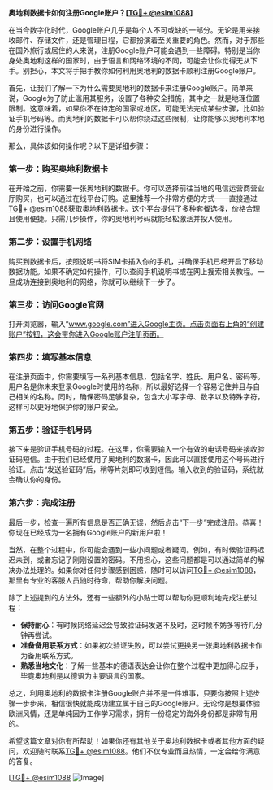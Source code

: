 **奥地利数据卡如何注册Google账户？[[TG💪+ @esim1088](https://t.me/s/esim1088)]**

在当今数字化时代，Google账户几乎是每个人不可或缺的一部分。无论是用来接收邮件、存储文件，还是管理日程，它都扮演着至关重要的角色。然而，对于那些在国外旅行或居住的人来说，注册Google账户可能会遇到一些障碍。特别是当你身处奥地利这样的国家时，由于语言和网络环境的不同，可能会让你觉得无从下手。别担心，本文将手把手教你如何利用奥地利的数据卡顺利注册Google账户。

首先，让我们了解一下为什么需要奥地利的数据卡来注册Google账户。简单来说，Google为了防止滥用其服务，设置了各种安全措施，其中之一就是地理位置限制。这意味着，如果你不在特定的国家或地区，可能无法完成某些步骤，比如验证手机号码等。而奥地利的数据卡可以帮你绕过这些限制，让你能够以奥地利本地的身份进行操作。

那么，具体该如何操作呢？以下是详细步骤：

### 第一步：购买奥地利数据卡

在开始之前，你需要一张奥地利的数据卡。你可以选择前往当地的电信运营商营业厅购买，也可以通过在线平台订购。这里推荐一个非常方便的方式——直接通过[TG💪+ @esim1088](https://t.me/s/esim1088)获取奥地利数据卡。这个平台提供了多种套餐选择，价格合理且使用便捷。只需几步操作，你的奥地利号码就能轻松激活并投入使用。

### 第二步：设置手机网络

购买到数据卡后，按照说明书将SIM卡插入你的手机，并确保手机已经开启了移动数据功能。如果不确定如何操作，可以查阅手机说明书或在网上搜索相关教程。一旦成功连接到奥地利的网络，你就可以继续下一步了。

### 第三步：访问Google官网

打开浏览器，输入“www.google.com”进入Google主页。点击页面右上角的“创建账户”按钮，这会带你进入Google账户注册页面。

### 第四步：填写基本信息

在注册页面中，你需要填写一系列基本信息，包括名字、姓氏、用户名、密码等。用户名是你未来登录Google时使用的名称，所以最好选择一个容易记住并且与自己相关的名称。同时，确保密码足够复杂，包含大小写字母、数字以及特殊字符，这样可以更好地保护你的账户安全。

### 第五步：验证手机号码

接下来是验证手机号码的过程。在这里，你需要输入一个有效的电话号码来接收验证码短信。由于我们已经使用了奥地利的数据卡，因此可以直接使用这个号码进行验证。点击“发送验证码”后，稍等片刻即可收到短信。输入收到的验证码，系统就会确认你的身份。

### 第六步：完成注册

最后一步，检查一遍所有信息是否正确无误，然后点击“下一步”完成注册。恭喜！你现在已经成为一名拥有Google账户的新用户啦！

当然，在整个过程中，你可能会遇到一些小问题或者疑问。例如，有时候验证码迟迟未到，或者忘记了刚刚设置的密码。不用担心，这些问题都是可以通过简单的解决办法处理的。如果你对任何步骤感到困惑，随时可以访问[TG💪+ @esim1088](https://t.me/s/esim1088)，那里有专业的客服人员随时待命，帮助你解决问题。

除了上述提到的方法外，还有一些额外的小贴士可以帮助你更顺利地完成注册过程：

- **保持耐心**：有时候网络延迟会导致验证码发送不及时，这时候不妨多等待几分钟再尝试。
- **准备备用联系方式**：如果初次验证失败，可以尝试更换另一张奥地利数据卡作为备用联系方式。
- **熟悉当地文化**：了解一些基本的德语表达会让你在整个过程中更加得心应手，毕竟奥地利是以德语为主要语言的国家。

总之，利用奥地利的数据卡注册Google账户并不是一件难事，只要你按照上述步骤一步步来，相信很快就能成功建立属于自己的Google账户。无论你是想要体验欧洲风情，还是单纯因为工作学习需求，拥有一份稳定的海外身份都是非常有用的。

希望这篇文章对你有所帮助！如果你还有其他关于奥地利数据卡或者其他方面的疑问，欢迎随时联系[TG💪+ @esim1088](https://t.me/s/esim1088)。他们不仅专业而且热情，一定会给你满意的答复。

[[TG💪+ @esim1088](https://t.me/s/esim1088) ![Image](https://i.postimg.cc/4NQfJmqS/Snipaste-2025-05-13-00-14-12.png)]